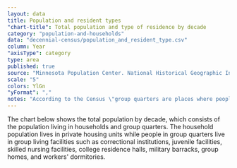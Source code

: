 ```yaml
---
layout: data
title: Population and resident types
"chart-title": Total population and type of residence by decade
category: "population-and-households"
data: "decennial-census/population_and_resident_type.csv"
column: Year
"axisType": category
type: area
published: true
source: "Minnesota Population Center. National Historical Geographic Information System: Version 2.0. Minneapolis, MN: University of Minnesota 2011."
scale: "5"
colors: YlGn
"yFormat": ","
notes: "According to the Census \"group quarters are places where people live or stay, in a group living arrangement, which is owned or managed by an entity or organization providing housing and/or services for the residents. This is not a typical household-type living arrangement. These services  may  include custodial or medical care as well as other types of assistance, and residency is commonly restricted to those receiving these services. People living in group quarters are usually not related to each other.\""
---
```


The chart below shows the total population by decade, which consists of the population living in households and group quarters. The household population lives in private housing units while people in group quarters live in group living facilities such as correctional institutions, juvenile facilities, skilled nursing facilities, college residence halls, military barracks, group homes, and workers' dormitories.